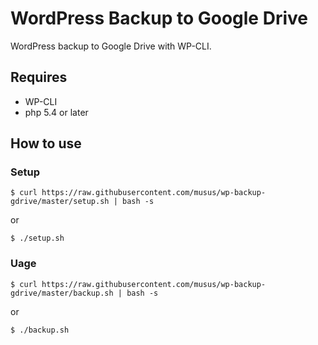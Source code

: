 # WordPress Backup to Google Drive

WordPress backup to Google Drive with WP-CLI. 

## Requires

* WP-CLI
* php 5.4 or later


## How to use

### Setup

```
$ curl https://raw.githubusercontent.com/musus/wp-backup-gdrive/master/setup.sh | bash -s
```

or

```
$ ./setup.sh
```



### Uage

```
$ curl https://raw.githubusercontent.com/musus/wp-backup-gdrive/master/backup.sh | bash -s
```

or

```
$ ./backup.sh
```
